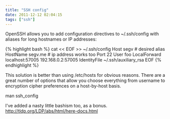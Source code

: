 ```yaml
---
title: "SSH config"
date: 2011-12-12 02:04:15
tags: ["ssh"]
---
```


<p>
OpenSSH allows you to add configuration directives to <span class="mono">~/.ssh/config</span> with aliases for long hostnames or IP addresses:  

{% highlight bash %}
cat << EOF >> ~/.ssh/config
Host segv                     # desired alias
    HostName segv.me          # ip address works too
    Port 22
    User foo
    LocalForward localhost:57005 192.168.0.2:57005
    IdentityFile ~/.ssh/auxiliary_rsa
EOF
{% endhighlight %}
</p>

<p>
This solution is better than using <span class="mono">/etc/hosts</span> for obvious reasons. There are a great number of options that allow you choose everything from username to encryption cipher preferences on a host-by-host basis.
</p>
<p>
<span class="mono">man ssh_config</span>
</p>
</p>
<p>
I've added a nasty little bashism too, as a bonus.
<a href="http://tldp.org/LDP/abs/html/here-docs.html">http://tldp.org/LDP/abs/html/here-docs.html</a>
</p>
